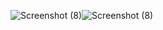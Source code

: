 ![Screenshot (8)](https://github.com/RohithChitrada/Rough-Travel-website/assets/120176158/ab245cb1-72cb-4349-a1e8-1452cb471c60)![Screenshot (8)](https://github.com/RohithChitrada/Rough-Travel-website/assets/120176158/8e2aa188-4793-4380-92a9-bfc87ea880ee)
